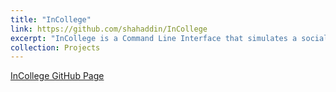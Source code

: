 ```yaml
---
title: "InCollege"
link: https://github.com/shahaddin/InCollege
excerpt: "InCollege is a Command Line Interface that simulates a social media platform similar to LinkedIn, but for college students. <br/><img src='/images/500x300.png'>"
collection: Projects
---
```


[InCollege GitHub Page](https://github.com/yourusername/InCollege)